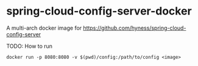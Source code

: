 # spring-cloud-config-server-docker

A multi-arch docker image for <https://github.com/hyness/spring-cloud-config-server>

TODO: How to run

`docker run -p 8080:8080 -v $(pwd)/config:/path/to/config <image>`
